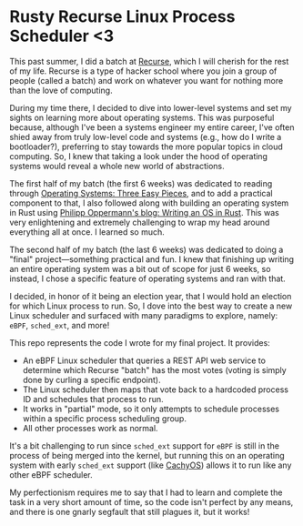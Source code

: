 # Rusty Recurse Linux Process Scheduler <3

This past summer, I did a batch at [Recurse](https://recurse.com), which I will cherish for the rest of my life.
Recurse is a type of hacker school where you join a group of people (called a batch) and work on whatever you want
for nothing more than the love of computing.

During my time there, I decided to dive into lower-level systems and set my sights on learning more about operating
systems. This was purposeful because, although I've been a systems engineer my entire career, I've often shied away
from truly low-level code and systems (e.g., how do I write a bootloader?), preferring to stay towards the more popular
topics in cloud computing. So, I knew that taking a look under the hood of operating systems would reveal a whole new
world of abstractions.

The first half of my batch (the first 6 weeks) was dedicated to reading through
[Operating Systems: Three Easy Pieces](https://pages.cs.wisc.edu/~remzi/OSTEP/), and to add a practical component to
that, I also followed along with building an operating system in Rust using
[Philipp Oppermann's blog: Writing an OS in Rust](https://os.phil-opp.com/). This was very enlightening and extremely
challenging to wrap my head around everything all at once. I learned so much.

The second half of my batch (the last 6 weeks) was dedicated to doing a "final" project—something practical and fun.
I knew that finishing up writing an entire operating system was a bit out of scope for just 6 weeks, so instead,
I chose a specific feature of operating systems and ran with that.

I decided, in honor of it being an election year, that I would hold an election for which Linux process to run. So,
I dove into the best way to create a new Linux scheduler and surfaced with many paradigms to explore,
namely: `eBPF`, `sched_ext`, and more!

This repo represents the code I wrote for my final project. It provides:
* An eBPF Linux scheduler that queries a REST API web service to determine which Recurse "batch" has the most votes
(voting is simply done by curling a specific endpoint).
* The Linux scheduler then maps that vote back to a hardcoded process ID and schedules that process to run.
* It works in "partial" mode, so it only attempts to schedule processes within a specific process scheduling group.
* All other processes work as normal.

It's a bit challenging to run since `sched_ext` support for `eBPF` is still in the process of being merged into the
kernel, but running this on an operating system with early `sched_ext` support (like [CachyOS](https://cachyos.org/))
allows it to run like any other eBPF scheduler.

My perfectionism requires me to say that I had to learn and complete the task in a very short amount of time,
so the code isn't perfect by any means, and there is one gnarly segfault that still plagues it, but it works!

